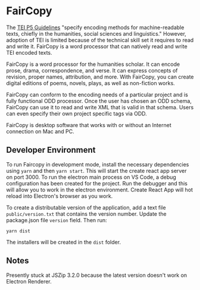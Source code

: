 FairCopy
====

The [TEI P5 Guidelines](https://tei-c.org/) "specify encoding methods for machine-readable texts, chiefly in the humanities, social sciences and linguistics." However, adoption of TEI is limited because of the technical skill set it requires to read and write it. FairCopy is a word processor that can natively read and write TEI encoded texts. 

FairCopy is a word processor for the humanities scholar. It can encode prose, drama, correspondence, and verse. It can express concepts of revision, proper names, attribution, and more. With FairCopy, you can create digital editions of poems, novels, plays, as well as non-fiction works. 

FairCopy can conform to the encoding needs of a particular project and is fully functional ODD processor. Once the user has chosen an ODD schema, FairCopy can use it to read and write XML that is valid in that schema. Users can even specify their own project specific tags via ODD.

FairCopy is desktop software that works with or without an Internet connection on Mac and PC.

Developer Environment
-----------

To run Faircopy in development mode, install the necessary dependencies using `yarn` and then `yarn start`. This will start the create react app server on port 3000. To run the electron main process on VS Code, a debug configuration has been created for the project. Run the debugger and this will allow you to work in the electron environment. Create React App will hot reload into Electron's browser as you work. 

To create a distributable version of the application, add a text file `public/version.txt` that contains the version number. Update the package.json file `version` field. Then run:

`yarn dist`

The installers will be created in the `dist` folder.


Notes
-----

Presently stuck at JSZip 3.2.0 because the latest version doesn't work on Electron Renderer.